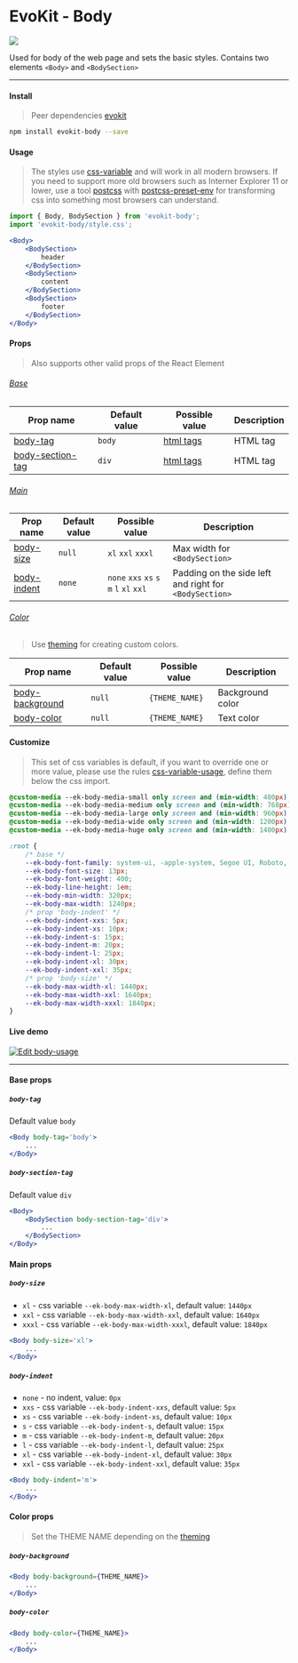 [evokit]: /packages/evokit/
[css-variable]: //caniuse.com/#feat=css-variables
[css-variable-usage]: //w3schools.com/css/css3_variables.asp
[html-all-tags]: //www.w3schools.com/tags/default.asp
[postcss]: //postcss.org
[postcss-preset-env]: //preset-env.cssdb.org

[create_theme]: docs/base/theme

[body-tag]: #body-tag
[body-section-tag]: #body-section-tag

[body-size]: #body-size
[body-indent]: #body-indent
[body-background]: #body-background
[body-color]: #body-color

[base-props]: #base-props
[main-props]: #main-props
[color-props]: #color-props

# EvoKit - Body

[![](https://img.shields.io/npm/v/evokit-body.svg)](https://www.npmjs.com/package/evokit-body)

Used for body of the web page and sets the basic styles. Contains two elements `<Body>` and `<BodySection>`

---

#### Install

> Peer dependencies [evokit]

```bash
npm install evokit-body --save
```

#### Usage

> The styles use [css-variable] and will work in all modern browsers. If you need to support more old browsers such as Interner Explorer 11 or lower, use a tool [postcss] with [postcss-preset-env] for transforming css into something most browsers can understand.

```jsx
import { Body, BodySection } from 'evokit-body';
import 'evokit-body/style.css';

<Body>
    <BodySection>
        header
    </BodySection>
    <BodySection>
        content
    </BodySection>
    <BodySection>
        footer
    </BodySection>
</Body>
```

#### Props

> Also supports other valid props of the React Element

###### [Base][base-props]

| Prop name          | Default value | Possible value             | Description |
|--------------------|---------------|----------------------------|-------------|
| [body-tag]         | `body`        | [html tags][html-all-tags] | HTML tag    |
| [body-section-tag] | `div`         | [html tags][html-all-tags] | HTML tag    |

###### [Main][main-props]

| Prop name     | Default value | Possible value | Description |
|---------------|---------------|-------------------|-------------|
| [body-size]   | `null`        | `xl` `xxl` `xxxl` | Max width for `<BodySection>` |
| [body-indent] | `none`        | `none` `xxs` `xs` `s` `m` `l` `xl` `xxl` | Padding on the side left and right for `<BodySection>` |

###### [Color][color-props]

> Use [theming][create_theme] for creating custom colors.

| Prop name         | Default value | Possible value | Description |
|-------------------|--------|----------------|--------------------|
| [body-background] | `null` | `{THEME_NAME}` | Background color   |
| [body-color]      | `null` | `{THEME_NAME}` | Text color         |

#### Customize

> This set of css variables is default, if you want to override one or more value, please use the rules [css-variable-usage], define them below the css import.

```css
@custom-media --ek-body-media-small only screen and (min-width: 480px);
@custom-media --ek-body-media-medium only screen and (min-width: 768px);
@custom-media --ek-body-media-large only screen and (min-width: 960px);
@custom-media --ek-body-media-wide only screen and (min-width: 1200px);
@custom-media --ek-body-media-huge only screen and (min-width: 1400px);

:root {
    /* base */
    --ek-body-font-family: system-ui, -apple-system, Segoe UI, Roboto, Ubuntu, Cantarell, Noto Sans, sans-serif;
    --ek-body-font-size: 13px;
    --ek-body-font-weight: 400;
    --ek-body-line-height: 1em;
    --ek-body-min-width: 320px;
    --ek-body-max-width: 1240px;
    /* prop 'body-indent' */
    --ek-body-indent-xxs: 5px;
    --ek-body-indent-xs: 10px;
    --ek-body-indent-s: 15px;
    --ek-body-indent-m: 20px;
    --ek-body-indent-l: 25px;
    --ek-body-indent-xl: 30px;
    --ek-body-indent-xxl: 35px;
    /* prop 'body-size' */
    --ek-body-max-width-xl: 1440px;
    --ek-body-max-width-xxl: 1640px;
    --ek-body-max-width-xxxl: 1840px;
}
```

#### Live demo

[![Edit body-usage](https://codesandbox.io/static/img/play-codesandbox.svg)](https://codesandbox.io/embed/bodyusage-kz6ss?fontsize=14 ':include :type=iframe width=100% height=500px')

---


#### Base props

##### `body-tag`

Default value `body`

```jsx
<Body body-tag='body'>
    ...
</Body>
```

##### `body-section-tag`

Default value `div`

```jsx
<Body>
    <BodySection body-section-tag='div'>
        ...
    </BodySection>
</Body>
```


#### Main props

##### `body-size`

- `xl` - css variable `--ek-body-max-width-xl`, default value: `1440px`
- `xxl` - css variable `--ek-body-max-width-xxl`, default value: `1640px`
- `xxxl` - css variable `--ek-body-max-width-xxxl`, default value: `1840px`

```jsx
<Body body-size='xl'>
    ...
</Body>
```

##### `body-indent`

- `none` - no indent, value: `0px`
- `xxs` - css variable `--ek-body-indent-xxs`, default value: `5px`
- `xs` - css variable `--ek-body-indent-xs`, default value: `10px`
- `s` - css variable `--ek-body-indent-s`, default value: `15px`
- `m` - css variable `--ek-body-indent-m`, default value: `20px`
- `l` - css variable `--ek-body-indent-l`, default value: `25px`
- `xl` - css variable `--ek-body-indent-xl`, default value: `30px`
- `xxl` - css variable `--ek-body-indent-xxl`, default value: `35px`

```jsx
<Body body-indent='m'>
    ...
</Body>
```


#### Color props

> Set the THEME NAME depending on the [theming][create_theme]

##### `body-background`

```jsx
<Body body-background={THEME_NAME}>
    ...
</Body>
```

##### `body-color`

```jsx
<Body body-color={THEME_NAME}>
    ...
</Body>
```
